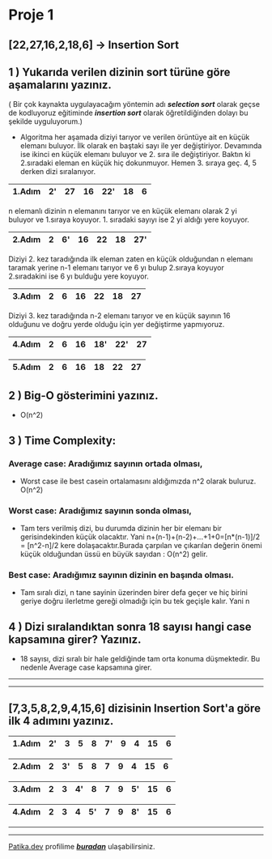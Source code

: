 # Proje 1
## [22,27,16,2,18,6] -> Insertion Sort

## 1 ) Yukarıda verilen dizinin sort türüne göre aşamalarını yazınız.
( Bir çok kaynakta uygulayacağım yöntemin adı ***selection sort*** olarak geçse de kodluyoruz eğitiminde ***insertion sort*** olarak öğretildiğinden dolayı bu şekilde uyguluyorum.)

- Algoritma her aşamada diziyi tarıyor ve verilen örüntüye ait en küçük elemanı buluyor. İlk olarak en baştaki sayı ile yer değiştiriyor. Devamında ise ikinci en küçük elemanı buluyor ve 2. sıra ile değiştiriyor. Baktın ki 2.sıradaki eleman en küçük hiç dokunmuyor. Hemen 3. sıraya geç. 4, 5 derken dizi sıralanıyor.

|1.Adım|2'|27|16|22'|18|6|     
|------|- |- |- |-|- |-| 

n elemanlı dizinin n elemanını tarıyor ve en küçük elemanı olarak 2 yi buluyor ve 1.sıraya koyuyor. 1. sıradaki sayıyı ise 2 yi aldığı yere koyuyor.

|2.Adım|2|6'|16|22|18|27'|     
|------|- |- |- |-|- |-|

Diziyi 2. kez taradığında ilk eleman zaten en küçük olduğundan n elemanı taramak yerine n-1 elemanı tarıyor ve 6 yı bulup 2.sıraya koyuyor 2.sıradakini ise 6 yı bulduğu yere koyuyor.

|3.Adım|2|6|16|22|18|27|     
|------|- |- |- |-|- |-|

Diziyi 3. kez taradığında n-2 elemanı tarıyor ve en küçük sayının 16 olduğunu ve doğru yerde olduğu için yer değiştirme yapmıyoruz.

|4.Adım|2|6|16|18'|22'|27|     
|------|- |- |- |-|- |-|
        

|5.Adım|2|6|16|18|22|27|     
|------|- |- |- |-|- |-|


## 2 ) Big-O gösterimini yazınız.

- O(n^2)
## 3 ) Time Complexity: 
### Average case: Aradığımız sayının ortada olması,
- Worst case ile best casein ortalamasını aldığımızda n^2 olarak buluruz. O(n^2)
### Worst case: Aradığımız sayının sonda olması, 
- Tam ters verilmiş dizi, bu durumda dizinin her bir elemanı bir gerisindekinden küçük olacaktır. Yani n+(n-1)+(n-2)+...+1+0=[n*(n-1)]/2 = [n^2-n]/2 kere dolaşacaktır.Burada çarpılan ve çıkarılan değerin önemi küçük olduğundan üssü en büyük sayıdan : O(n^2) gelir.
### Best case: Aradığımız sayının dizinin en başında olması.
- Tam sıralı dizi, n tane sayinin üzerinden birer defa geçer ve hiç birini geriye doğru ilerletme gereği olmadığı için bu tek geçişle kalır. Yani n
## 4 ) Dizi sıralandıktan sonra 18 sayısı hangi case kapsamına girer? Yazınız.
- 18 sayısı, dizi sıralı bir hale geldiğinde tam orta konuma düşmektedir. Bu nedenle Average case kapsamına girer.
---
---
## [7,3,5,8,2,9,4,15,6] dizisinin Insertion Sort'a göre ilk 4 adımını yazınız.

|1.Adım|2'|3|5|8|7'|9|4|15|6|     
|------|- |- |- |-|- |- |- |- |-|

|2.Adım|2|3'|5|8|7|9|4|15|6|     
|------|-|-|-|-|-|-|-|-|-|

|3.Adım|2|3|4'|8|7|9|5'|15|6|     
|------|-|-|-|-|-|-|-|-|-|

|4.Adım|2|3|4|5'|7|9|8'|15|6|     
|------|-|-|-|-|-|-|-|-|-|
---
---
[Patika.dev](www.patika.dev) profilime ***[buradan](https://app.patika.dev/ebruzdil)*** ulaşabilirsiniz.